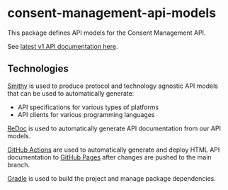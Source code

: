 # consent-management-api-models
This package defines API models for the Consent Management API.

See [latest v1 API documentation here](https://www.marksayson.com/consent-management-api-models/v1/docs.html).

## Technologies
[Smithy](https://smithy.io) is used to produce protocol and technology agnostic API models that can be used to automatically generate:
* API specifications for various types of platforms
* API clients for various programming languages

[ReDoc](https://github.com/Redocly/redoc) is used to automatically generate API documentation from our API models.

[GitHub Actions](https://docs.github.com/en/actions) are used to automatically generate and deploy HTML API documentation to [GitHub Pages](https://pages.github.com/) after changes are pushed to the main branch.

[Gradle](https://docs.gradle.org) is used to build the project and manage package dependencies.
